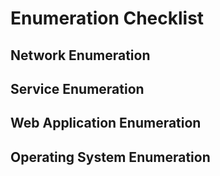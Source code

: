 # Enumeration Checklist

## Network Enumeration

## Service Enumeration

## Web Application Enumeration

## Operating System Enumeration
